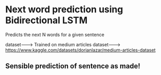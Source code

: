 # Next word prediction using Bidirectional LSTM

 Predicts the next N words for a given sentence

dataset---> Trained on medium articles dataset---> https://www.kaggle.com/datasets/dorianlazar/medium-articles-dataset

## Sensible prediction of sentence as made!
